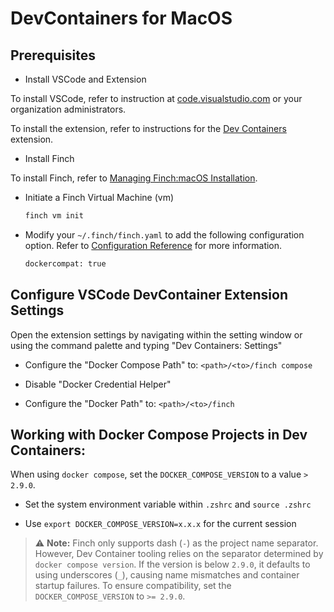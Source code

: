 # DevContainers for MacOS

## Prerequisites

- Install VSCode and Extension

To install VSCode, refer to instruction at [code.visualstudio.com](https://code.visualstudio.com/) or your organization administrators.

To install the extension, refer to instructions for the [Dev Containers](https://marketplace.visualstudio.com/items?itemName=ms-vscode-remote.remote-containers) extension.

- Install Finch

To install Finch, refer to [Managing Finch:macOS Installation](https://runfinch.com/docs/managing-finch/macos/installation/).

- Initiate a Finch Virtual Machine (vm)

    ```bash
    finch vm init
    ```

- Modify your `~/.finch/finch.yaml` to add the following configuration option. Refer to [Configuration Reference](https://runfinch.com/docs/configuration-reference/) for more information.

    ```bash
    dockercompat: true
    ```


## Configure VSCode DevContainer Extension Settings

Open the extension settings by navigating within the setting window or using the command palette and typing "Dev Containers: Settings"

- Configure the "Docker Compose Path" to: `<path>/<to>/finch compose`

- Disable "Docker Credential Helper"

- Configure the "Docker Path" to: `<path>/<to>/finch`


## Working with Docker Compose Projects in Dev Containers:

When using `docker compose`, set the `DOCKER_COMPOSE_VERSION` to a value `> 2.9.0`.
- Set the system environment variable within `.zshrc` and `source .zshrc`

- Use `export DOCKER_COMPOSE_VERSION=x.x.x` for the current session

> ⚠️ **Note:** Finch only supports dash (`-`) as the project name separator.
> However, Dev Container tooling relies on the separator determined by `docker compose version`.
> If the version is below `2.9.0`, it defaults to using underscores (`_`), causing name mismatches
> and container startup failures. To ensure compatibility, set the `DOCKER_COMPOSE_VERSION` to `>= 2.9.0`.
